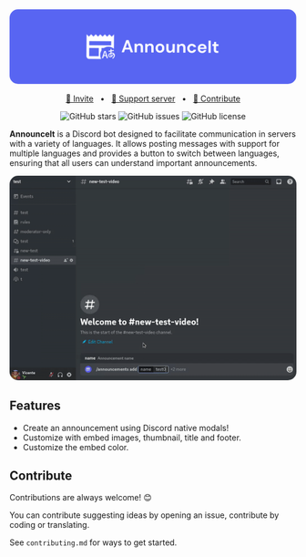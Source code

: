 <div align="center">
<a href="https://discord.com/api/oauth2/authorize?client_id=725373172391739402&permissions=274878221312&scope=bot">
  <img src=".github/github_banner.png" alt="Github readme banner" style="border-radius: 15px;">
</a>

<a href="https://discord.com/api/oauth2/authorize?client_id=725373172391739402&permissions=274878221312&scope=bot">🚀 Invite</a>
<span>&nbsp;&nbsp;•&nbsp;&nbsp;</span>
<a href="https://s.vicente015.dev/d">🏡 Support server</a>
<span>&nbsp;&nbsp;•&nbsp;&nbsp;</span>
<a href="#contribute">🤝 Contribute</a>

![GitHub stars](https://img.shields.io/github/stars/vicente015/AnnounceIt)
![GitHub issues](https://img.shields.io/github/issues/vicente015/AnnounceIt)
![GitHub license](https://img.shields.io/github/license/vicente015/AnnounceIt)

</div>

**AnnounceIt** is a Discord bot designed to facilitate communication in servers with a variety of languages. It allows posting messages with support for multiple languages and provides a button to switch between languages, ensuring that all users can understand important announcements.

<div align="center">
<img src=".github/showcase_announceit1.gif" style="border-radius: 15px;" alt="showcase gif">
</div>

## Features

- Create an announcement using Discord native modals!
- Customize with embed images, thumbnail, title and footer.
- Customize the embed color.

## Contribute

Contributions are always welcome! 😊

You can contribute suggesting ideas by opening an issue, contribute by coding or translating.

See `contributing.md` for ways to get started.
